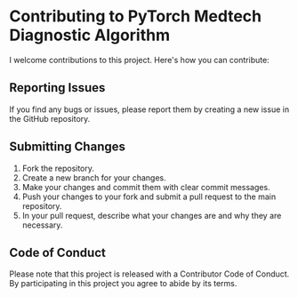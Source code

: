 # Contributing to PyTorch Medtech Diagnostic Algorithm

I welcome contributions to this project. Here's how you can contribute:

## Reporting Issues
If you find any bugs or issues, please report them by creating a new issue in the GitHub repository.

## Submitting Changes
1. Fork the repository.
2. Create a new branch for your changes.
3. Make your changes and commit them with clear commit messages.
4. Push your changes to your fork and submit a pull request to the main repository.
5. In your pull request, describe what your changes are and why they are necessary.

## Code of Conduct
Please note that this project is released with a Contributor Code of Conduct. By participating in this project you agree to abide by its terms.
